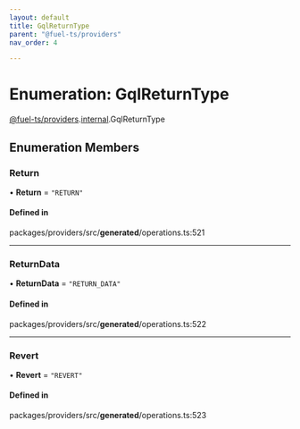 ```yaml
---
layout: default
title: GqlReturnType
parent: "@fuel-ts/providers"
nav_order: 4

---
```


# Enumeration: GqlReturnType

[@fuel-ts/providers](../index.md).[internal](../namespaces/internal.md).GqlReturnType

## Enumeration Members

### Return

• **Return** = ``"RETURN"``

#### Defined in

packages/providers/src/__generated__/operations.ts:521

___

### ReturnData

• **ReturnData** = ``"RETURN_DATA"``

#### Defined in

packages/providers/src/__generated__/operations.ts:522

___

### Revert

• **Revert** = ``"REVERT"``

#### Defined in

packages/providers/src/__generated__/operations.ts:523
